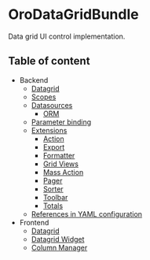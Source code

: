 OroDataGridBundle
=================

Data grid UI control implementation.

Table of content
----------------

- Backend
    - [Datagrid](./Resources/doc/backend/datagrid.md)
    - [Scopes](./Resources/doc/backend/scopes.md)
    - [Datasources](./Resources/doc/backend/datasources.md)
        - [ORM](./Resources/doc/backend/datasources/orm.md)
    - [Parameter binding](./Resources/doc/backend/parameter_binding.md)
    - [Extensions](./Resources/doc/backend/extensions.md)
        - [Action](./Resources/doc/backend/extensions/action.md)
        - [Export](./Resources/doc/backend/extensions/export.md)
        - [Formatter](./Resources/doc/backend/extensions/formatter.md)
        - [Grid Views](./Resources/doc/backend/extensions/grid_views.md)
        - [Mass Action](./Resources/doc/backend/extensions/mass_action.md)
        - [Pager](./Resources/doc/backend/extensions/pager.md)
        - [Sorter](./Resources/doc/backend/extensions/sorter.md)
        - [Toolbar](./Resources/doc/backend/extensions/toolbar.md)
        - [Totals](./Resources/doc/backend/extensions/totals.md)
    - [References in YAML configuration](./Resources/doc/backend/references_in_configuration.md)
- Frontend
    - [Datagrid](./Resources/doc/frontend/datagrid.md)
    - [Datagrid Widget](./Resources/doc/frontend/datagrid_widget.md)
    - [Column Manager](./Resources/doc/frontend/column_manager.md)
